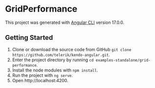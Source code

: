 # GridPerformance

This project was generated with [Angular CLI](https://github.com/angular/angular-cli) version 17.0.0.

## Getting Started

1. Clone or download the source code from GitHub `git clone https://github.com/telerik/kendo-angular.git`.
1. Enter the project directory by running `cd examples-standalone/grid-performance`.
1. Install the node modules with `npm install`.
1. Run the project with `ng serve`.
1. Open http://localhost:4200.